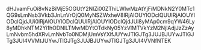 dHJvamFuOi8vNzBiMjE5OGUtY2NlZi00ZThiLWIwMzAtYjFiMDNkN2Y0MTc1QG9sLmNsb3Vkb3JnLnVrOjQ0MyNSZWxheV8lRjAlOUYlODclQUUlRjAlOUYlODclQjdJUi0lRjAlOUYlODclQUUlRjAlOUYlODclQjdJUl8yMAp0cm9qYW46Ly8yMDhkNTM2Yi1hODNlLTMwMDYtOTdkNy05YzVlMTVkYzM2NjlAdjJzZzAyLmNvbm5hdXRvLmNvbTo0NDMjUmVsYXlfJUYwJTlGJTg3JUJBJUYwJTlGJTg3JUI4VVMtJUYwJTlGJTg3JUJBJUYwJTlGJTg3JUI4VVNfNTEK